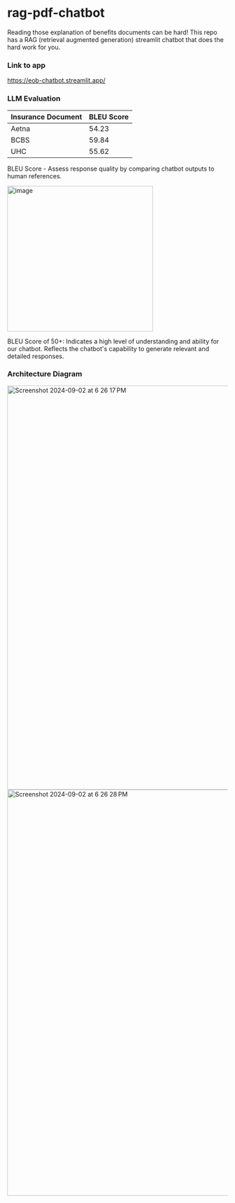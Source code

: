 # rag-pdf-chatbot
Reading those explanation of benefits documents can be hard! This repo has a RAG (retrieval augmented generation) streamlit chatbot that does the hard work for you.

### Link to app 
https://eob-chatbot.streamlit.app/

### LLM Evaluation 

| Insurance Document  | BLEU Score |
| ------------- | ------------- |
| Aetna  | 54.23  |
| BCBS  | 59.84  |
| UHC  | 55.62  |

BLEU Score - Assess response quality by comparing chatbot outputs to human references.

<img width="333" alt="image" src="https://github.com/user-attachments/assets/9c52afba-8f14-497a-84a4-c34764f5e972">

BLEU Score of 50+: Indicates a high level of understanding and ability for our chatbot.
Reflects the chatbot's capability to generate relevant and detailed responses.


### Architecture Diagram

<img width="924" alt="Screenshot 2024-09-02 at 6 26 17 PM" src="https://github.com/user-attachments/assets/f4b61384-f8b4-4369-9519-bd29bfc80555">

<img width="929" alt="Screenshot 2024-09-02 at 6 26 28 PM" src="https://github.com/user-attachments/assets/eea20088-cb70-40d2-a04b-4e8ef63fade0">


